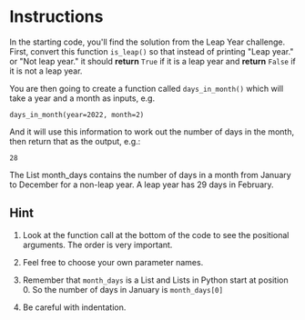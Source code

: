 # Instructions
In the starting code, you'll find the solution from the Leap Year challenge. First, convert this function ```is_leap()``` so that instead of printing "Leap year." or "Not leap year." it should **return** ```True``` if it is a leap year and **return** ```False``` if it is not a leap year.

You are then going to create a function called ```days_in_month()``` which will take a year and a month as inputs, e.g.

```days_in_month(year=2022, month=2)```

And it will use this information to work out the number of days in the month, then return that as the output, e.g.:

```28```

The List month_days contains the number of days in a month from January to December for a non-leap year. A leap year has 29 days in February.

## Hint

1. Look at the function call at the bottom of the code to see the positional arguments. The order is very important.

2. Feel free to choose your own parameter names.

3. Remember that ```month_days``` is a List and Lists in Python start at position 0. So the number of days in January is ```month_days[0]```

4. Be careful with indentation.